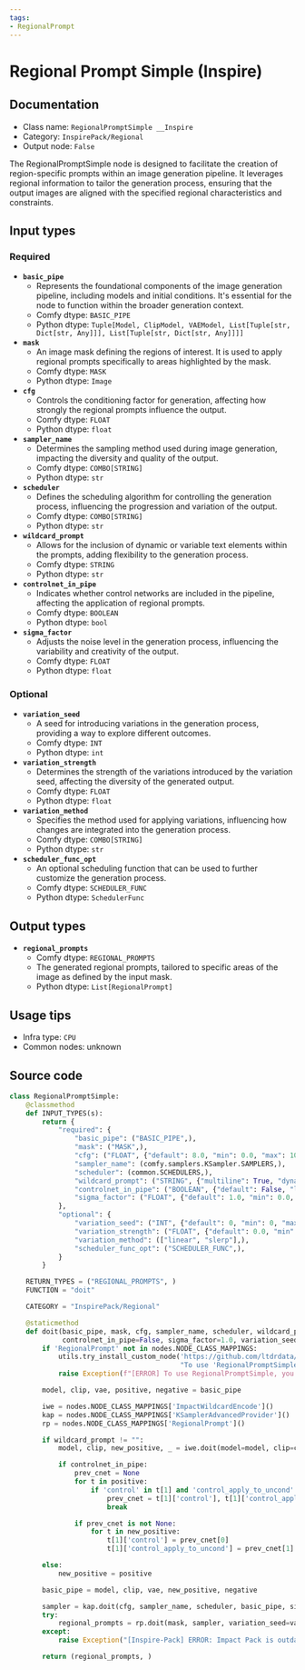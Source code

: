 ```yaml
---
tags:
- RegionalPrompt
---
```


# Regional Prompt Simple (Inspire)
## Documentation
- Class name: `RegionalPromptSimple __Inspire`
- Category: `InspirePack/Regional`
- Output node: `False`

The RegionalPromptSimple node is designed to facilitate the creation of region-specific prompts within an image generation pipeline. It leverages regional information to tailor the generation process, ensuring that the output images are aligned with the specified regional characteristics and constraints.
## Input types
### Required
- **`basic_pipe`**
    - Represents the foundational components of the image generation pipeline, including models and initial conditions. It's essential for the node to function within the broader generation context.
    - Comfy dtype: `BASIC_PIPE`
    - Python dtype: `Tuple[Model, ClipModel, VAEModel, List[Tuple[str, Dict[str, Any]]], List[Tuple[str, Dict[str, Any]]]]`
- **`mask`**
    - An image mask defining the regions of interest. It is used to apply regional prompts specifically to areas highlighted by the mask.
    - Comfy dtype: `MASK`
    - Python dtype: `Image`
- **`cfg`**
    - Controls the conditioning factor for generation, affecting how strongly the regional prompts influence the output.
    - Comfy dtype: `FLOAT`
    - Python dtype: `float`
- **`sampler_name`**
    - Determines the sampling method used during image generation, impacting the diversity and quality of the output.
    - Comfy dtype: `COMBO[STRING]`
    - Python dtype: `str`
- **`scheduler`**
    - Defines the scheduling algorithm for controlling the generation process, influencing the progression and variation of the output.
    - Comfy dtype: `COMBO[STRING]`
    - Python dtype: `str`
- **`wildcard_prompt`**
    - Allows for the inclusion of dynamic or variable text elements within the prompts, adding flexibility to the generation process.
    - Comfy dtype: `STRING`
    - Python dtype: `str`
- **`controlnet_in_pipe`**
    - Indicates whether control networks are included in the pipeline, affecting the application of regional prompts.
    - Comfy dtype: `BOOLEAN`
    - Python dtype: `bool`
- **`sigma_factor`**
    - Adjusts the noise level in the generation process, influencing the variability and creativity of the output.
    - Comfy dtype: `FLOAT`
    - Python dtype: `float`
### Optional
- **`variation_seed`**
    - A seed for introducing variations in the generation process, providing a way to explore different outcomes.
    - Comfy dtype: `INT`
    - Python dtype: `int`
- **`variation_strength`**
    - Determines the strength of the variations introduced by the variation seed, affecting the diversity of the generated output.
    - Comfy dtype: `FLOAT`
    - Python dtype: `float`
- **`variation_method`**
    - Specifies the method used for applying variations, influencing how changes are integrated into the generation process.
    - Comfy dtype: `COMBO[STRING]`
    - Python dtype: `str`
- **`scheduler_func_opt`**
    - An optional scheduling function that can be used to further customize the generation process.
    - Comfy dtype: `SCHEDULER_FUNC`
    - Python dtype: `SchedulerFunc`
## Output types
- **`regional_prompts`**
    - Comfy dtype: `REGIONAL_PROMPTS`
    - The generated regional prompts, tailored to specific areas of the image as defined by the input mask.
    - Python dtype: `List[RegionalPrompt]`
## Usage tips
- Infra type: `CPU`
- Common nodes: unknown


## Source code
```python
class RegionalPromptSimple:
    @classmethod
    def INPUT_TYPES(s):
        return {
            "required": {
                "basic_pipe": ("BASIC_PIPE",),
                "mask": ("MASK",),
                "cfg": ("FLOAT", {"default": 8.0, "min": 0.0, "max": 100.0}),
                "sampler_name": (comfy.samplers.KSampler.SAMPLERS,),
                "scheduler": (common.SCHEDULERS,),
                "wildcard_prompt": ("STRING", {"multiline": True, "dynamicPrompts": False, "placeholder": "wildcard prompt"}),
                "controlnet_in_pipe": ("BOOLEAN", {"default": False, "label_on": "Keep", "label_off": "Override"}),
                "sigma_factor": ("FLOAT", {"default": 1.0, "min": 0.0, "max": 10.0, "step": 0.01}),
            },
            "optional": {
                "variation_seed": ("INT", {"default": 0, "min": 0, "max": 0xffffffffffffffff}),
                "variation_strength": ("FLOAT", {"default": 0.0, "min": 0.0, "max": 1.0, "step": 0.01}),
                "variation_method": (["linear", "slerp"],),
                "scheduler_func_opt": ("SCHEDULER_FUNC",),
            }
        }

    RETURN_TYPES = ("REGIONAL_PROMPTS", )
    FUNCTION = "doit"

    CATEGORY = "InspirePack/Regional"

    @staticmethod
    def doit(basic_pipe, mask, cfg, sampler_name, scheduler, wildcard_prompt,
             controlnet_in_pipe=False, sigma_factor=1.0, variation_seed=0, variation_strength=0.0, variation_method='linear', scheduler_func_opt=None):
        if 'RegionalPrompt' not in nodes.NODE_CLASS_MAPPINGS:
            utils.try_install_custom_node('https://github.com/ltdrdata/ComfyUI-Impact-Pack',
                                          "To use 'RegionalPromptSimple' node, 'Impact Pack' extension is required.")
            raise Exception(f"[ERROR] To use RegionalPromptSimple, you need to install 'ComfyUI-Impact-Pack'")

        model, clip, vae, positive, negative = basic_pipe

        iwe = nodes.NODE_CLASS_MAPPINGS['ImpactWildcardEncode']()
        kap = nodes.NODE_CLASS_MAPPINGS['KSamplerAdvancedProvider']()
        rp = nodes.NODE_CLASS_MAPPINGS['RegionalPrompt']()

        if wildcard_prompt != "":
            model, clip, new_positive, _ = iwe.doit(model=model, clip=clip, populated_text=wildcard_prompt, seed=None)

            if controlnet_in_pipe:
                prev_cnet = None
                for t in positive:
                    if 'control' in t[1] and 'control_apply_to_uncond' in t[1]:
                        prev_cnet = t[1]['control'], t[1]['control_apply_to_uncond']
                        break

                if prev_cnet is not None:
                    for t in new_positive:
                        t[1]['control'] = prev_cnet[0]
                        t[1]['control_apply_to_uncond'] = prev_cnet[1]

        else:
            new_positive = positive

        basic_pipe = model, clip, vae, new_positive, negative

        sampler = kap.doit(cfg, sampler_name, scheduler, basic_pipe, sigma_factor=sigma_factor, scheduler_func_opt=scheduler_func_opt)[0]
        try:
            regional_prompts = rp.doit(mask, sampler, variation_seed=variation_seed, variation_strength=variation_strength, variation_method=variation_method)[0]
        except:
            raise Exception("[Inspire-Pack] ERROR: Impact Pack is outdated. Update Impact Pack to latest version to use this.")

        return (regional_prompts, )

```
